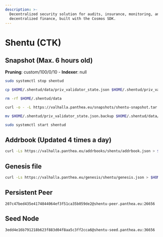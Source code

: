 ```yaml
---
description: >-
  Decentralized security solution for audits, insurance, monitoring, and
  decentralized finance, built with the Cosmos SDK.
---
```


# Shentu (CTK)

## Snapshot (Max. 6 hours old)

**Pruning**: custom/100/0/10 - **Indexer**: null

```bash
sudo systemctl stop shentud

cp $HOME/.shentud/data/priv_validator_state.json $HOME/.shentud/priv_validator_state.json.backup

rm -rf $HOME/.shentud/data

curl -o - -L https://valhalla.panthea.eu/snapshots/shentu-snapshot.tar.lz4 | lz4 -c -d - | tar -x -C $HOME/.shentud

mv $HOME/.shentud/priv_validator_state.json.backup $HOME/.shentud/data/priv_validator_state.json

sudo systemctl start shentud
```

## Addrbook (Updated 4 times a day)

```bash
curl -Ls https://valhalla.panthea.eu/addrbooks/shentu/addrbook.json > $HOME/.shentud/config/addrbook.json
```

## Genesis file

```bash
curl -Ls https://valhalla.panthea.eu/genesis/shentu/genesis.json > $HOME/.shentud/config/genesis.json
```

## Persistent Peer

```url
207c47bed435e4174844064ef3f51ca35b059de2@shentu-peer.panthea.eu:26656
```

## Seed Node

```url
3edd4e16b791218b623f883d04f8aa5c3ff2cca6@shentu-seed.panthea.eu:36656
```

